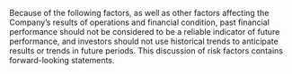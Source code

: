 Because of the following factors, as well as other factors affecting the Company’s results of operations and financial condition,
past financial performance should not be considered to be a reliable indicator of future performance, and investors should not
use  historical  trends  to  anticipate  results  or  trends  in  future  periods.  This  discussion  of  risk  factors  contains  forward-looking
statements.